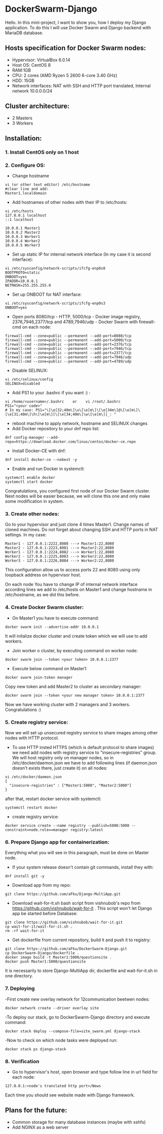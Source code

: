# DockerSwarm-Django

Hello. In this mini-project, I want to show you, how I deploy my Django application.
To do this I will use Docker Swarm and Django backend with MariaDB database.

## Hosts specification for Docker Swarm nodes:
- Hypervisor: VirtualBox 6.0.14
- Host OS: CentOS 8
- RAM:1GB
- CPU: 2 cores (AMD Ryzen 5 2600 6-core 3.40 GHz)
- HDD: 15GB
- Network interfaces: NAT with SSH and HTTP port translated, Internal network 10.0.0.0/24

## Cluster architecture:
- 2 Masters
- 3 Workers

## Installation:

### 1. Install CentOS only on 1 host
### 2. Configure OS:
  - Change hostname
  ```
  vi (or other text editor) /etc/hostname
  #clear line and add:
  Master1.localdomain 
  ```
  - Add hostnames of other nodes with their IP to /etc/hosts:
  ```
  vi /etc/hosts
  127.0.0.1 localhost
  ::1 localhost
  
  10.0.0.1 Master1
  10.0.0.2 Master2
  10.0.0.3 Worker1
  10.0.0.4 Worker2
  10.0.0.5 Worker3
  ```
  - Set up static IP for internal network interface (In my case it is second interface):
  ```
  vi /etc/sysconfig/network-scripts/ifcfg-enp0s8
  BOOTPROTO=static
  ONBOOT=yes
  IPADDR=10.0.0.1
  NETMASK=255.255.255.0
  ```
  - Set up ONBOOT for NAT interface:
  ```
  vi /etc/sysconfig/network-scripts/ifcfg-enp0s3
  ONBOOT=yes
  ```
  - Open ports 8080/tcp - HTTP, 5000/tcp - Docker image registry, 2376,7946,2377/tcp and 4789,7946/udp - Docker Swarm with firewall-cmd on each node:
  ```
  firewall-cmd --zone=public --permanent --add-port=8080/tcp
  firewall-cmd --zone=public --permanent --add-port=5000/tcp
  firewall-cmd --zone=public --permanent --add-port=2376/tcp 
  firewall-cmd --zone=public --permanent --add-port=7946/tcp
  firewall-cmd --zone=public --permanent --add-port=2377/tcp
  firewall-cmd --zone=public --permanent --add-port=7946/udp
  firewall-cmd --zone=public --permanent --add-port=4789/udp
  ```
  - Disable SELINUX:
  ```
  vi /etc/selinux/config
  SELINUX=disabled
  ```
  - Add PS1 to your .bashrc if you want :) :
  ```
  vi /home/<username>/.bashrc    or    vi /root/.bashrc
  PS1="<your code>"
  # In my case: PS1="\[\e[32;40m\]\u\[\e[m\]\[\e[34m\]@\[\e[m\]\[\e[31;40m\]\h\[\e[m\][\[\e[34;40m\]\w\[\e[m\]]_: "
  ```
  - reboot machine to apply network, hostname and SELINUX changes
  - Add Docker repository to your dnf repo list:
  ```
  dnf config-manager --add-repo=https://download.docker.com/linux/centos/docker-ce.repo
  ```
  - Install Docker-CE with dnf:
  ```
  dnf install docker-ce --nobest -y
  ```
  - Enable and run Docker in systemctl:
  ```
  systemctl enable docker
  systemctl start docker
  ```
  Congratulations, you configured first node of our Docker Swarm cluster. Next nodes will be easier because, we will clone this one
  and only make some modification in system.
  
  ### 3. Create other nodes:
  Go to your hypervisor and just clone 4 times Master1. Change names of cloned machines. Do not forget about changing SSH and HTTP ports in NAT settings. In my case:
```
Master1 - 127.0.0.1:2222,8080 ---> Master1:22,8080
Master2 - 127.0.0.1:2223,8081 ---> Master2:22,8080
Worker1 - 127.0.0.1:2224,8082 ---> Worker1:22,8080
Worker2 - 127.0.0.1:2225,8083 ---> Worker2:22,8080
Worker3 - 127.0.0.1:2226,8084 ---> Worker2:22,8080
```
This configuration allow us to access ports 22 and 8080 using only loopback address on hypervisor host.

  On each node You have to change IP of internal network interface according lines we add to /etc/hosts on Master1 and change hostname in /etc/hostname, as we did this before.
  
  ### 4. Create Docker Swarm cluster:
  - On Master1 you have to execute command:
  ```
  docker swarm init --advertise-addr 10.0.0.1
  ```  
  It will initalize docker cluster and create token which we will use to add workers.
  - Join worker o cluster, by executing command on worker node:
  ```
  docker swarm join --token <your token> 10.0.0.1:2377
  ```
  - Execute below command on Master1:
  ```
  docker swarm join-token manager
  ```
  Copy new token and add Master2 to cluster as secondary manager:
  ```
  docker swarm join --token <your new manager token> 10.0.0.1:2377
  ```
  
  
  Now we have working cluster with 2 managers and 3 workers. Congratulations :)
  
  ### 5. Create registry service:
  Now we will set up unsecured registry service to share images among other nodes with HTTP protocol.
  - To use HTTP insted HTTPS (which is default protocol to share images) we need add nodes with registry service to "insecure-registries"  group. We will host registry only on manager nodes, so in /etc/docker/daemon.json we have to add following lines (if daemon.json doesn't exists there, just create it) on all nodes:
  ```
  vi /etc/docker/daemon.json
  {
    "insecure-registries" : ["Master1:5000", "Master2:5000"]
  }
  ```
  after that, restart docker service with systemctl:
  ```
  systemctl restart docker
  ```
  - create registry service:
  ```
  docker service create --name registry --publish=5000:5000 --constraint=node.role==manager registry:latest
  ```
  ### 6. Prepare Django app for containerization:
  Everything what you will see in this paragraph, must be done on Master node.
  - If your system release doesn't contain git commands, install they with:
  ```
  dnf install git -y
  ```
  - Download app from my repo:
  ```
  git clone https://github.com/aFku/Django-MultiApp.git
  ```
  - Download wait-for-it.sh bash script from vishnubob's repo from https://github.com/vishnubob/wait-for-it . This script won't let Django app be started before Database:
  ```
  git clone https://github.com/vishnubob/wait-for-it.git
  cp wait-for-it/wait-for-it.sh .
  rm -rf wait-for-it
  ```
  - Get dockerfile from current repository, build it and push it to registry:
  ```
  git clone https://github.com/aFku/DockerSwarm-Django.git
  cp DockerSwarm-Django/dockerfile .
  docker image build -t Master1:5000/questionsite .
  docker push Master1:5000/questionsite
  ```
  It is necessarily to store Django-MultiApp dir, dockerfile and wait-for-it.sh in one directory.
  
  ### 7. Deploying
  -First create new overlay network for 12communication beetwen nodes:
  ```
  docker network create --driver overlay site
  ```
  -To deploy our stack, go to DockerSwarm-Django directory and execute command:
  ```
  docker stack deploy --compose-file=site_swarm.yml django-stack
  ```
  -Now to check on which node tasks were deployed run:
  ```
  docker stack ps django-stack
  ```
  ### 8. Verification
  - Go to hypervisor's host, open browser and type follow line in url field for each node:
  ```
  127.0.0.1:<node's translated http port>/News
  ```
  Each time you should see website made with Django framework.
  
  ## Plans for the future:
  - Common storage for many database instances (maybe with sshfs)
  - Add NGINX as a web server
  
  


  
  
